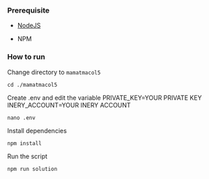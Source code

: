 ### Prerequisite

- [NodeJS](https://nodejs.org/en/)

- NPM



### How to run

Change directory to ```mamatmacol5```

```shell
cd ./mamatmacol5
```

Create .env and edit the variable
PRIVATE_KEY=YOUR PRIVATE KEY
INERY_ACCOUNT=YOUR INERY ACCOUNT

```shell
nano .env
```

Install dependencies

```shell
npm install
```

Run the script

```
npm run solution
```
